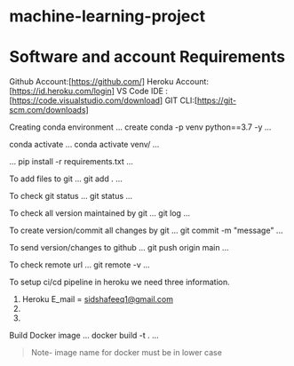 # machine-learning-project
# Software and account Requirements


Github Account:[https://github.com/]
Heroku Account:[https://id.heroku.com/login]
VS Code IDE :[https://code.visualstudio.com/download]
GIT CLI:[https://git-scm.com/downloads]

Creating conda environment
...
create conda -p venv python==3.7 -y
... 

conda activate
...
conda activate venv/
...


...
pip install -r requirements.txt
...

To add files to git
...
git add .
...

To check git status
...
git status
...

To check all version maintained by git
...
git log
...

To create version/commit all changes by git
...
git commit -m "message"
...

To send version/changes to github
...
git push origin main
...

To check remote url
...
git remote -v
...

To setup ci/cd pipeline in heroku we need three information.
1. Heroku E_mail = sidshafeeq1@gmail.com
2.
3. 


Build Docker image
...
docker build -t <tagname> . 
...
> Note- image name for docker must be in lower case
